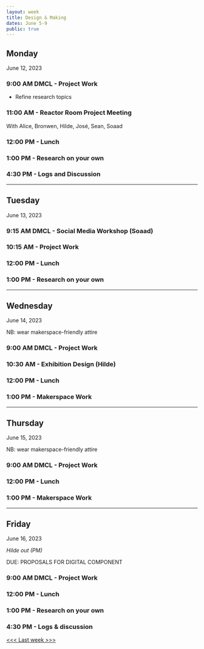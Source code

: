 ```yaml
---
layout: week
title: Design & Making
dates: June 5-9
public: true
---
```


## Monday
June 12, 2023

### 9:00 AM DMCL - Project Work
- Refine research topics

### 11:00 AM - Reactor Room Project Meeting
With Alice, Bronwen, Hilde, José, Sean, Soaad

### 12:00 PM - Lunch

### 1:00 PM - Research on your own

### 4:30 PM - Logs and Discussion

---

## Tuesday
June 13, 2023 

### 9:15 AM DMCL - Social Media Workshop (Soaad)

### 10:15 AM - Project Work

### 12:00 PM - Lunch

### 1:00 PM - Research on your own

---

## Wednesday
June 14, 2023

NB: wear makerspace-friendly attire

### 9:00 AM DMCL - Project Work

### 10:30 AM - Exhibition Design (Hilde)

### 12:00 PM - Lunch

### 1:00 PM - Makerspace Work

---

## Thursday
June 15, 2023

NB: wear makerspace-friendly attire

### 9:00 AM DMCL - Project Work

### 12:00 PM - Lunch

### 1:00 PM - Makerspace Work

---

## Friday
June 16, 2023

*Hilde out (PM)*

DUE: PROPOSALS FOR DIGITAL COMPONENT

### 9:00 AM DMCL - Project Work

### 12:00 PM - Lunch

### 1:00 PM - Research on your own

### 4:30 PM - Logs & discussion

[<<< Last week >>>](02-design) 
<!-- [Next week >>>](04-design) -->
